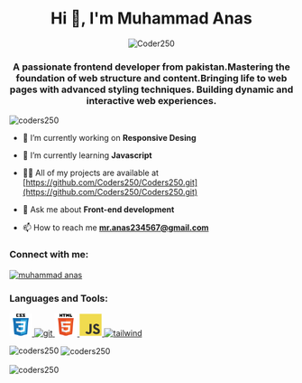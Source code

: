 <h1 align="center">Hi 👋, I'm Muhammad Anas</h1>
<div align = "center"><img src="https://images.unsplash.com/photo-1533473359331-0135ef1b58bf?q=80&w=1470&auto=format&fit=crop&ixlib=rb-4.0.3&ixid=M3wxMjA3fDB8MHxwaG90by1wYWdlfHx8fGVufDB8fHx8fA%3D%3D" alt="Coder250"></div>
<h3 align="center">A passionate frontend developer from pakistan.Mastering the foundation of web structure and content.Bringing life to web pages with advanced styling techniques. Building dynamic and interactive web experiences.</h3>
<p align="left"> <img src="https://komarev.com/ghpvc/?username=coders250&label=Profile%20views&color=0e75b6&style=flat" alt="coders250" /> </p>


- 🔭 I’m currently working on **Responsive Desing**

- 🌱 I’m currently learning **Javascript**

- 👨‍💻 All of my projects are available at [https://github.com/Coders250/Coders250.git](https://github.com/Coders250/Coders250.git)

- 💬 Ask me about **Front-end development**

- 📫 How to reach me **mr.anas234567@gmail.com**

<h3 align="left">Connect with me:</h3>
<p align="left">
<a href="https://linkedin.com/in/muhammad anas" target="blank"><img align="center" src="https://raw.githubusercontent.com/rahuldkjain/github-profile-readme-generator/master/src/images/icons/Social/linked-in-alt.svg" alt="muhammad anas" height="30" width="40" /></a>
</p>

<h3 align="left">Languages and Tools:</h3>
<p align="left"> <a href="https://www.w3schools.com/css/" target="_blank" rel="noreferrer"> <img src="https://raw.githubusercontent.com/devicons/devicon/master/icons/css3/css3-original-wordmark.svg" alt="css3" width="40" height="40"/> </a> <a href="https://git-scm.com/" target="_blank" rel="noreferrer"> <img src="https://www.vectorlogo.zone/logos/git-scm/git-scm-icon.svg" alt="git" width="40" height="40"/> </a> <a href="https://www.w3.org/html/" target="_blank" rel="noreferrer"> <img src="https://raw.githubusercontent.com/devicons/devicon/master/icons/html5/html5-original-wordmark.svg" alt="html5" width="40" height="40"/> </a> <a href="https://developer.mozilla.org/en-US/docs/Web/JavaScript" target="_blank" rel="noreferrer"> <img src="https://raw.githubusercontent.com/devicons/devicon/master/icons/javascript/javascript-original.svg" alt="javascript" width="40" height="40"/> </a> <a href="https://tailwindcss.com/" target="_blank" rel="noreferrer"> <img src="https://www.vectorlogo.zone/logos/tailwindcss/tailwindcss-icon.svg" alt="tailwind" width="40" height="40"/> </a> </p>

<p><img align="left" src="https://github-readme-stats.vercel.app/api/top-langs?username=coders250&show_icons=true&locale=en&layout=compact" alt="coders250" /></p>

<p>&nbsp;<img align="center" src="https://github-readme-stats.vercel.app/api?username=coders250&show_icons=true&locale=en" alt="coders250" /></p>

<p><img align="center" src="https://github-readme-streak-stats.herokuapp.com/?user=coders250&" alt="coders250" /></p>
